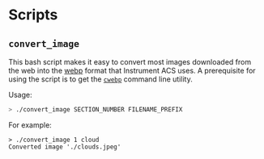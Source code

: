 # Scripts

## `convert_image`

This bash script makes it easy to convert most images downloaded from the web into the [webp](https://developers.google.com/speed/webp) format that Instrument ACS uses. A prerequisite for using the script
is to get the [`cwebp`](https://developers.google.com/speed/webp/docs/cweb) command line utility.

Usage:

```sh
> ./convert_image SECTION_NUMBER FILENAME_PREFIX
```

For example:

```
> ./convert_image 1 cloud
Converted image './clouds.jpeg'
```
